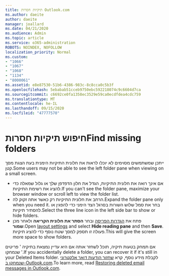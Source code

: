 ```yaml
---
title: תיקיות חסרות Outlook.com
ms.author: daeite
author: daeite
manager: joallard
ms.date: 04/21/2020
ms.audience: Admin
ms.topic: article
ms.service: o365-administration
ROBOTS: NOINDEX, NOFOLLOW
localization_priority: Normal
ms.custom:
- "1066"
- "1067"
- "1068"
- "1134"
- "8000061"
ms.assetid: e8e87530-51b6-4386-983c-8c8cca0c5b3f
ms.openlocfilehash: 5ebabab51cceb9750ebc592218074c9c6604d7ca
ms.sourcegitcommit: c6692ce0fa1358ec3529e59ca0ecdfdea4cdc759
ms.translationtype: MT
ms.contentlocale: he-IL
ms.lasthandoff: 09/15/2020
ms.locfileid: "47777570"
---
```

# <a name="find-missing-folders"></a><span data-ttu-id="a2053-102">חיפוש תיקיות חסרות</span><span class="sxs-lookup"><span data-stu-id="a2053-102">Find missing folders</span></span>

<span data-ttu-id="a2053-103">ייתכן שמשתמשים מסוימים לא יוכלו לראות את חלונית התיקיות הימנית בעת הצגת מסך קטן.</span><span class="sxs-lookup"><span data-stu-id="a2053-103">Some users may not be able to see the left folder pane when viewing on a small screen.</span></span>

- <span data-ttu-id="a2053-104">אם אינך רואה את חלונית התיקיות, הגדל את חלון הדפדפן שלך או גלול שמאלה כדי להציג את רשימת התיקיות.</span><span class="sxs-lookup"><span data-stu-id="a2053-104">If you can't see the folder pane, maximize your browser window or scroll left to view the folder list.</span></span>
- <span data-ttu-id="a2053-105">הרחב את חלונית התיקיות רק כאשר אתה זקוק לה.</span><span class="sxs-lookup"><span data-stu-id="a2053-105">Expand the folder pane only when you need it.</span></span> <span data-ttu-id="a2053-106">בחר את סמל שלוש השורות בסרגל הצד הימני כדי להפגין או להסתיר תיקיות.</span><span class="sxs-lookup"><span data-stu-id="a2053-106">Select the three line icon in the left side bar to show or hide folders.</span></span>
- <span data-ttu-id="a2053-107">פתח את [הגדרות הפריסה](https://outlook.live.com/mail/options/mail/layout) ובחר **הסתר את חלונית הקריאה** ולאחר מכן **שמור**.</span><span class="sxs-lookup"><span data-stu-id="a2053-107">Open [layout settings](https://outlook.live.com/mail/options/mail/layout) and select **Hide reading pane** and then **Save**.</span></span> <span data-ttu-id="a2053-108">פעולה זו תספק למסך שטח נוסף כדי להציג תיקיות.</span><span class="sxs-lookup"><span data-stu-id="a2053-108">This will give the screen more space to show folders.</span></span>

<span data-ttu-id="a2053-109">אם תמחק בטעות תיקיה, תוכל לשחזר אותה אם היא עדיין נמצאת בתיקיה ' פריטים שנמחקו '.</span><span class="sxs-lookup"><span data-stu-id="a2053-109">If you accidentally delete a folder, you can recover it if it's still in your Deleted Items folder.</span></span> <span data-ttu-id="a2053-110">לקבלת מידע נוסף, קרא [שחזור הודעות דואר אלקטרוני שנמחקו ב-Outlook.com](https://support.office.com/article/cf06ab1b-ae0b-418c-a4d9-4e895f83ed50).</span><span class="sxs-lookup"><span data-stu-id="a2053-110">To learn more, read [Restoring deleted email messages in Outlook.com](https://support.office.com/article/cf06ab1b-ae0b-418c-a4d9-4e895f83ed50).</span></span>

